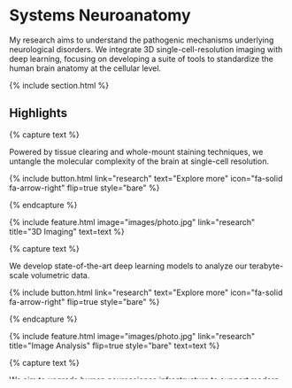 ---
---

# Systems Neuroanatomy

My research aims to understand the pathogenic mechanisms underlying neurological disorders. We integrate 3D single-cell-resolution imaging with deep learning, focusing on developing a suite of tools to standardize the human brain anatomy at the cellular level. 


{% include section.html %}

## Highlights

{% capture text %}

Powered by tissue clearing and whole-mount staining techniques, we untangle the molecular complexity of the brain at single-cell resolution.

{%
  include button.html
  link="research"
  text="Explore more"
  icon="fa-solid fa-arrow-right"
  flip=true
  style="bare"
%}

{% endcapture %}

{%
  include feature.html
  image="images/photo.jpg"
  link="research"
  title="3D Imaging"
  text=text
%}

{% capture text %}

We develop state-of-the-art deep learning models to analyze our terabyte-scale volumetric data.

{%
  include button.html
  link="research"
  text="Explore more"
  icon="fa-solid fa-arrow-right"
  flip=true
  style="bare"
%}

{% endcapture %}

{%
  include feature.html
  image="images/photo.jpg"
  link="research"
  title="Image Analysis"
  flip=true
  style="bare"
  text=text
%}

{% capture text %}

We aim to upgrade human neuroscience infrastructure to support modern technologies like spatial omics and 3D imaging.

{%
  include button.html
  link="publications"
  text="See our publications"
  icon="fa-solid fa-arrow-right"
  flip=true
  style="bare"
%}

{% endcapture %}

{%
  include feature.html
  image="images/photo.jpg"
  link="publications"
  title="Rebuild neuroscience infrastructure"
  text=text
%}
